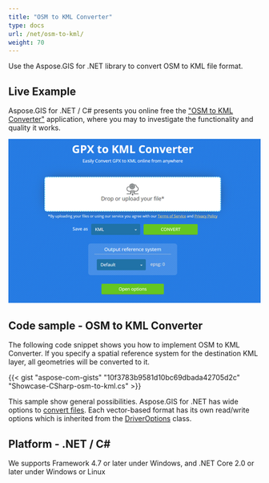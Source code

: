 ```yaml
---
title: "OSM to KML Converter"
type: docs
url: /net/osm-to-kml/
weight: 70
---
```


Use the Aspose.GIS for .NET library to convert OSM to KML file format.

## **Live Example**

Aspose.GIS for .NET / C# presents you online free the ["OSM to KML Converter"](https://products.aspose.app/gis/conversion/osm-to-kml) application, where you may to investigate the functionality and quality it works.

![OSM to KML Converter App](conversion.png)

## **Code sample - OSM to KML Converter**

The following code snippet shows you how to implement OSM to KML Converter. If you specify a spatial reference system for the destination KML layer, all geometries will be converted to it. 

{{< gist "aspose-com-gists" "10f3783b9581d10bc69dbada42705d2c" "Showcase-CSharp-osm-to-kml.cs" >}}

This sample show general possibilities. Aspose.GIS for .NET has wide options to [convert files](https://docs.aspose.com/gis/net/vector-layers/). Each vector-based format has its own read/write options which is inherited from the [DriverOptions](https://apireference.aspose.com/gis/net/aspose.gis/driveroptions) class.

## **Platform - .NET / C#**

We supports Framework 4.7 or later under Windows, and .NET Core 2.0 or later under Windows or Linux
